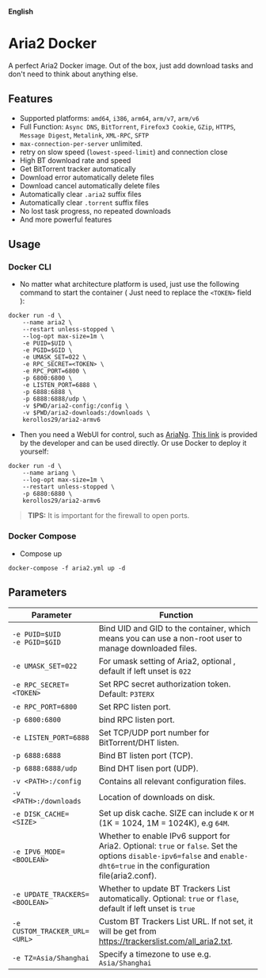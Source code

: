 **English** 

# Aria2 Docker

A perfect Aria2 Docker image. Out of the box, just add download tasks and don't need to think about anything else.

## Features

* Supported platforms: `amd64`, `i386`, `arm64`, `arm/v7`, `arm/v6`
* Full Function: `Async DNS`, `BitTorrent`, `Firefox3 Cookie`, `GZip`, `HTTPS`, `Message Digest`, `Metalink`, `XML-RPC`, `SFTP`
* `max-connection-per-server` unlimited.
* retry on slow speed (`lowest-speed-limit`) and connection close
* High BT download rate and speed
* Get BitTorrent tracker automatically
* Download error automatically delete files
* Download cancel automatically delete files
* Automatically clear `.aria2` suffix files
* Automatically clear `.torrent` suffix files
* No lost task progress, no repeated downloads
* And more powerful features

## Usage

### Docker CLI

- No matter what architecture platform is used, just use the following command to start the container ( Just need to replace the `<TOKEN>` field ):
```
docker run -d \
    --name aria2 \
    --restart unless-stopped \
    --log-opt max-size=1m \
    -e PUID=$UID \
    -e PGID=$GID \
    -e UMASK_SET=022 \
    -e RPC_SECRET=<TOKEN> \
    -e RPC_PORT=6800 \
    -p 6800:6800 \
    -e LISTEN_PORT=6888 \
    -p 6888:6888 \
    -p 6888:6888/udp \
    -v $PWD/aria2-config:/config \
    -v $PWD/aria2-downloads:/downloads \
    kerollos29/aria2-armv6
```

- Then you need a WebUI for control, such as [AriaNg](https://github.com/mayswind/AriaNg). [This link](http://ariang.mayswind.net/latest) is provided by the developer and can be used directly. Or use Docker to deploy it yourself:
```
docker run -d \
    --name ariang \
    --log-opt max-size=1m \
    --restart unless-stopped \
    -p 6880:6880 \
    kerollos29/aria2-armv6
```

> **TIPS:** It is important for the firewall to open ports.

### Docker Compose

- Compose up
```
docker-compose -f aria2.yml up -d
```

## Parameters

| Parameter                        | Function                                                                                                                                                                  |
| -------------------------------- | ------------------------------------------------------------------------------------------------------------------------------------------------------------------------- |
| `-e PUID=$UID`<br>`-e PGID=$GID` | Bind UID and GID to the container, which means you can use a non-root user to manage downloaded files.                                                                    |
| `-e UMASK_SET=022`               | For umask setting of Aria2, optional , default if left unset is `022`                                                                                                     |
| `-e RPC_SECRET=<TOKEN>`          | Set RPC secret authorization token. Default: `P3TERX`                                                                                                                     |
| `-e RPC_PORT=6800`               | Set RPC listen port.                                                                                                                                                      |
| `-p 6800:6800`                   | bind RPC listen port.                                                                                                                                                     |
| `-e LISTEN_PORT=6888`            | Set TCP/UDP port number for BitTorrent/DHT listen.                                                                                                                        |
| `-p 6888:6888`                   | Bind BT listen port (TCP).                                                                                                                                                |
| `-p 6888:6888/udp`               | Bind DHT lisen port (UDP).                                                                                                                                                |
| `-v <PATH>:/config`              | Contains all relevant configuration files.                                                                                                                                |
| `-v <PATH>:/downloads`           | Location of downloads on disk.                                                                                                                                            |
| `-e DISK_CACHE=<SIZE>`           | Set up disk cache. SIZE can include `K` or `M` (1K = 1024, 1M = 1024K), e.g `64M`.                                                                                        |
| `-e IPV6_MODE=<BOOLEAN>`         | Whether to enable IPv6 support for Aria2. Optional: `true` or `false`. Set the options `disable-ipv6=false` and `enable-dht6=true` in the configuration file(aria2.conf). |
| `-e UPDATE_TRACKERS=<BOOLEAN>`   | Whether to update BT Trackers List automatically. Optional: `true` or `flase`, default if left unset is `true`                                                            |
| `-e CUSTOM_TRACKER_URL=<URL>`    | Custom BT Trackers List URL. If not set, it will be get from https://trackerslist.com/all_aria2.txt.                                                                      |
| `-e TZ=Asia/Shanghai`            | Specify a timezone to use e.g. `Asia/Shanghai`                                                                                                                            |

